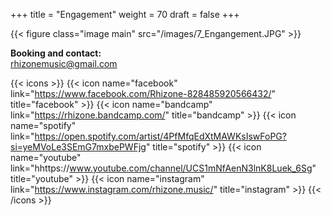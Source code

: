 +++
title = "Engagement"
weight = 70
draft = false
+++

{{< figure class="image main" src="/images/7_Engangement.JPG" >}}

**Booking and contact:**<br/>
rhizonemusic@gmail.com

{{< icons >}}
    {{< icon name="facebook"  link="https://www.facebook.com/Rhizone-828485920566432/" title="facebook" >}}
    {{< icon name="bandcamp"  link="https://rhizone.bandcamp.com/" title="bandcamp" >}}
    {{< icon name="spotify" link="https://open.spotify.com/artist/4PfMfqEdXtMAWKsIswFoPG?si=yeMVoLe3SEmG7mxbePWFjg" title="spotify" >}}
    {{< icon name="youtube"  link="hhttps://www.youtube.com/channel/UCS1mNfAenN3lnK8Luek_6Sg" title="youtube" >}}
    {{< icon name="instagram" link="https://www.instagram.com/rhizone.music/" title="instagram" >}}
{{< /icons >}}